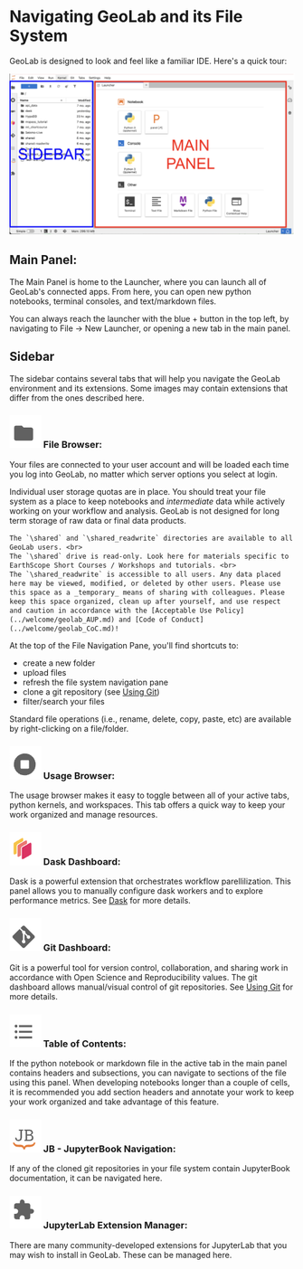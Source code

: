 # Navigating GeoLab and its File System

GeoLab is designed to look and feel like a familiar IDE. Here's a quick tour:

![Landing](../img/geolab_nav.png)


## Main Panel:
The Main Panel is home to the Launcher, where you can launch all of GeoLab's connected apps. From here, you can open new python notebooks, terminal consoles, and text/markdown files. 

You can always reach the launcher with the blue + button in the top left, by navigating to File -> New Launcher, or opening a new tab in the main panel. 

## Sidebar
The sidebar contains several tabs that will help you navigate the GeoLab environment and its extensions. Some images may contain extensions that differ from the ones described here. 

### ![folder](../img/folder.png) File Browser:
Your files are connected to your user account and will be loaded each time you log into GeoLab, no matter which server options you select at login.

Individual user storage quotas are in place. You should treat your file system as a place to keep notebooks and _intermediate_ data while actively working on your workflow and analysis. GeoLab is not designed for long term storage of raw data or final data products.

```{note}
The `\shared` and `\shared_readwrite` directories are available to all GeoLab users. <br>
The `\shared` drive is read-only. Look here for materials specific to EarthScope Short Courses / Workshops and tutorials. <br>
The `\shared_readwrite` is accessible to all users. Any data placed here may be viewed, modified, or deleted by other users. Please use this space as a _temporary_ means of sharing with colleagues. Please keep this space organized, clean up after yourself, and use respect and caution in accordance with the [Acceptable Use Policy](../welcome/geolab_AUP.md) and [Code of Conduct](../welcome/geolab_CoC.md)! 
```

At the top of the File Navigation Pane, you'll find shortcuts to:
- create a new folder
- upload files
- refresh the file system navigation pane
- clone a git repository (see [Using Git](./using_git.md))
- filter/search your files

Standard file operations (i.e., rename, delete, copy, paste, etc) are available by right-clicking on a file/folder. 

### ![usage](../img/usage_monitor.png) Usage Browser:
The usage browser makes it easy to toggle between all of your active tabs, python kernels, and workspaces. This tab offers a quick way to keep your work organized and manage resources.

### ![dask](../img/dask_icon.png) Dask Dashboard:
Dask is a powerful extension that orchestrates workflow parellilization. This panel allows you to manually configure dask workers and to explore performance metrics. See [Dask](../advanced_topics/dask.md) for more details.

### ![git](../img/git_icon.png) Git Dashboard:
Git is a powerful tool for version control, collaboration, and sharing work in accordance with Open Science and Reproducibility values. 
The git dashboard allows manual/visual control of git repositories. 
See [Using Git](./using_git.md) for more details.

### ![toc](../img/toc_icon.png) Table of Contents:
If the python notebook or markdown file in the active tab in the main panel contains headers and subsections, you can navigate to sections of the file using this panel.
When developing notebooks longer than a couple of cells, it is recommended you add section headers and annotate your work to keep your work organized and take advantage of this feature. 

### ![jb](../img/jb_icon.png) JB - JupyterBook Navigation:
If any of the cloned git repositories in your file system contain JupyterBook documentation, it can be navigated here. 

### ![extension](../img/extension_icon.png) JupyterLab Extension Manager:
There are many community-developed extensions for JupyterLab that you may wish to install in GeoLab. These can be managed here. 
